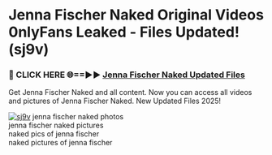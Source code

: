 # Jenna Fischer Naked Original Videos 0nlyFans Leaked - Files Updated! (sj9v)

<h3>🔴 CLICK HERE 🌐==►► <a href="https://tinyurl.com/yckcrads" rel="nofollow">Jenna Fischer Naked Updated Files</a></h3>

Get Jenna Fischer Naked and all content. Now you can access all videos and pictures of Jenna Fischer Naked. New Updated Files 2025!

[![sj9v](https://i.imgur.com/hpKpOFt.gif)](https://tinyurl.com/yckcrads)
jenna fischer naked photos<br>
jenna fischer naked pictures<br>
naked pics of jenna fischer<br>
naked pictures of jenna fischer